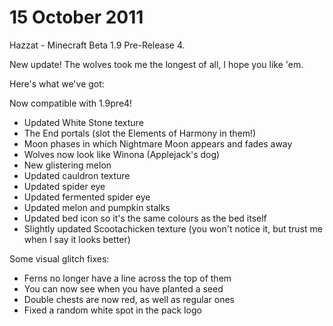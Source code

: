 # 15 October 2011
Hazzat - Minecraft Beta 1.9 Pre-Release 4.

New update! The wolves took me the longest of all, I hope you like 'em.

Here's what we've got:

Now compatible with 1.9pre4!
- Updated White Stone texture
- The End portals (slot the Elements of Harmony in them!)
- Moon phases in which Nightmare Moon appears and fades away
- Wolves now look like Winona (Applejack's dog)
- New glistering melon
- Updated cauldron texture
- Updated spider eye
- Updated fermented spider eye
- Updated melon and pumpkin stalks
- Updated bed icon so it's the same colours as the bed itself
- Slightly updated Scootachicken texture (you won't notice it, but trust me when I say it looks better)

Some visual glitch fixes:
- Ferns no longer have a line across the top of them
- You can now see when you have planted a seed
- Double chests are now red, as well as regular ones
- Fixed a random white spot in the pack logo
